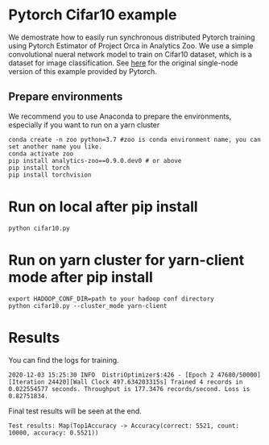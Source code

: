 # Pytorch Cifar10 example
We demostrate how to easily run synchronous distributed Pytorch training using Pytorch Estimator of Project Orca in Analytics Zoo. We use a simple convolutional nueral network model to train on Cifar10 dataset, which is a dataset for image classification. See [here](https://pytorch.org/tutorials/beginner/blitz/cifar10_tutorial.html) for the original single-node version of this example provided by Pytorch.

## Prepare environments

We recommend you to use Anaconda to prepare the environments, especially if you want to run on a yarn cluster

```
conda create -n zoo python=3.7 #zoo is conda environment name, you can set another name you like.
conda activate zoo
pip install analytics-zoo==0.9.0.dev0 # or above
pip install torch
pip install torchvision
```

# Run on local after pip install

```
python cifar10.py
```

# Run on yarn cluster for yarn-client mode after pip install

```
export HADOOP_CONF_DIR=path to your hadoop conf directory
python cifar10.py --cluster_mode yarn-client
```

# Results

You can find the logs for training.
```
2020-12-03 15:25:30 INFO  DistriOptimizer$:426 - [Epoch 2 47680/50000][Iteration 24420][Wall Clock 497.634203315s] Trained 4 records in 0.022554577 seconds. Throughput is 177.3476 records/second. Loss is 0.82751834.
```

Final test results will be seen at the end.
```
Test results: Map(Top1Accuracy -> Accuracy(correct: 5521, count: 10000, accuracy: 0.5521)) 
```